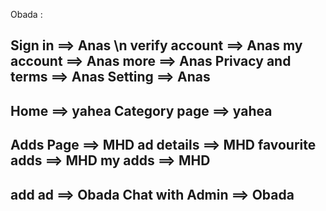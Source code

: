 Obada :

Sign in ==> Anas \n
verify account ==> Anas
my account ==> Anas
more ==> Anas
Privacy and terms ==> Anas
Setting ==> Anas 
-----------------------------
Home ==> yahea
Category page ==> yahea
-----------------------------

Adds Page ==> MHD
ad details ==> MHD
favourite adds ==> MHD
my adds ==> MHD
-----------------------------

add ad ==> Obada
Chat with Admin ==> Obada 
------------------------------